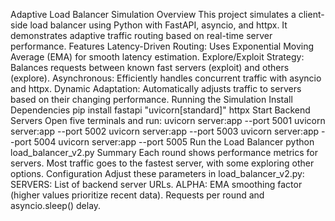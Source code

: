 Adaptive Load Balancer Simulation
Overview
This project simulates a client-side load balancer using Python with FastAPI, asyncio, and httpx. It demonstrates adaptive traffic routing based on real-time server performance.
Features
Latency-Driven Routing: Uses Exponential Moving Average (EMA) for smooth latency estimation.
Explore/Exploit Strategy: Balances requests between known fast servers (exploit) and others (explore).
Asynchronous: Efficiently handles concurrent traffic with asyncio and httpx.
Dynamic Adaptation: Automatically adjusts traffic to servers based on their changing performance.
Running the Simulation
Install Dependencies
pip install fastapi "uvicorn[standard]" httpx
Start Backend Servers
Open five terminals and run:
uvicorn server:app --port 5001
uvicorn server:app --port 5002
uvicorn server:app --port 5003
uvicorn server:app --port 5004
uvicorn server:app --port 5005
Run the Load Balancer
python load_balancer_v2.py
Summary
Each round shows performance metrics for servers.
Most traffic goes to the fastest server, with some exploring other options.
Configuration
Adjust these parameters in load_balancer_v2.py:
SERVERS: List of backend server URLs.
ALPHA: EMA smoothing factor (higher values prioritize recent data).
Requests per round and asyncio.sleep() delay.